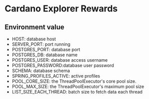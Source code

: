 # Cardano Explorer Rewards

## Environment value
- HOST: database host
- SERVER_PORT: port running
- POSTGRES_PORT: database port
- POSTGRES_DB: database name
- POSTGRES_USER: database access username
- POSTGRES_PASSWORD:database user password
- SCHEMA: database schema
- SPRING_PROFILES_ACTIVE: active profiles
- POOL_CORE_SIZE: the ThreadPoolExecutor's core pool size.
- POOL_MAX_SIZE: the ThreadPoolExecutor's maximum pool size
- LIST_SIZE_EACH_THREAD: batch size to fetch data each thread
